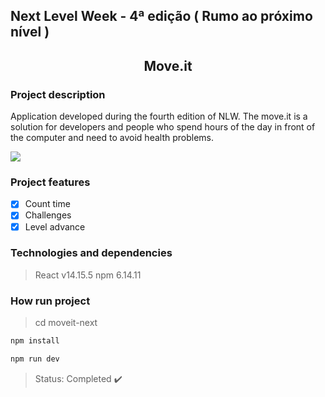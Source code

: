 ## Next Level Week - 4ª edição ( Rumo ao próximo nível )

<h2 align="center">Move.it</h2>

### Project description

<p text-align="justify" width="100">
  Application developed during the fourth edition of NLW. The move.it is a solution for developers and people who spend hours of the day in front of the computer and need to     avoid health problems.
</p>

<img src="https://github.com/kelyAna/moveit-nlw4/blob/main/moveit.PNG" />

### Project features

- [X] Count time
- [X] Challenges
- [X] Level advance

### Technologies and dependencies

> React v14.15.5
> npm 6.14.11

### How run project

> cd moveit-next
```bash
npm install
```
```bash
npm run dev
```
> Status: Completed :heavy_check_mark:
